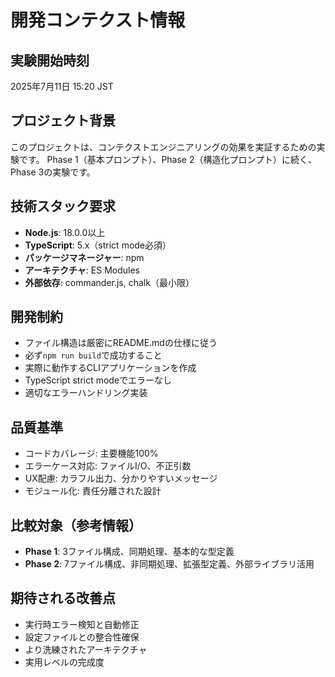 # 開発コンテクスト情報

## 実験開始時刻
2025年7月11日 15:20 JST

## プロジェクト背景
このプロジェクトは、コンテクストエンジニアリングの効果を実証するための実験です。
Phase 1（基本プロンプト）、Phase 2（構造化プロンプト）に続く、Phase 3の実験です。

## 技術スタック要求
- **Node.js**: 18.0.0以上
- **TypeScript**: 5.x（strict mode必須）
- **パッケージマネージャー**: npm
- **アーキテクチャ**: ES Modules
- **外部依存**: commander.js, chalk（最小限）

## 開発制約
- ファイル構造は厳密にREADME.mdの仕様に従う
- 必ず`npm run build`で成功すること
- 実際に動作するCLIアプリケーションを作成
- TypeScript strict modeでエラーなし
- 適切なエラーハンドリング実装

## 品質基準
- コードカバレージ: 主要機能100%
- エラーケース対応: ファイルI/O、不正引数
- UX配慮: カラフル出力、分かりやすいメッセージ
- モジュール化: 責任分離された設計

## 比較対象（参考情報）
- **Phase 1**: 3ファイル構成、同期処理、基本的な型定義
- **Phase 2**: 7ファイル構成、非同期処理、拡張型定義、外部ライブラリ活用

## 期待される改善点
- 実行時エラー検知と自動修正
- 設定ファイルとの整合性確保
- より洗練されたアーキテクチャ
- 実用レベルの完成度
